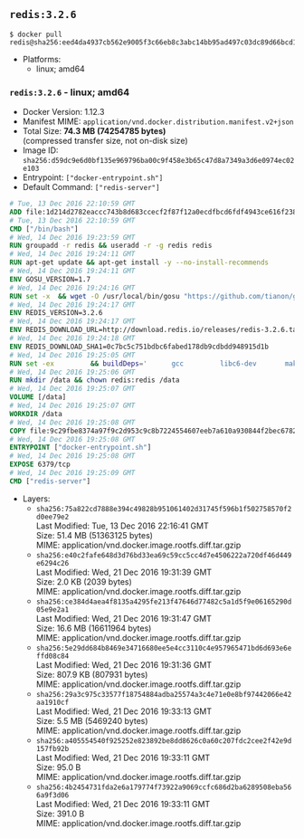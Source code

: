## `redis:3.2.6`

```console
$ docker pull redis@sha256:eed4da4937cb562e9005f3c66eb8c3abc14bb95ad497c03dc89d66bcd172fc7f
```

-	Platforms:
	-	linux; amd64

### `redis:3.2.6` - linux; amd64

-	Docker Version: 1.12.3
-	Manifest MIME: `application/vnd.docker.distribution.manifest.v2+json`
-	Total Size: **74.3 MB (74254785 bytes)**  
	(compressed transfer size, not on-disk size)
-	Image ID: `sha256:d59dc9e6d0bf135e969796ba00c9f458e3b65c47d8a7349a3d6e0974ec02e103`
-	Entrypoint: `["docker-entrypoint.sh"]`
-	Default Command: `["redis-server"]`

```dockerfile
# Tue, 13 Dec 2016 22:10:59 GMT
ADD file:1d214d2782eaccc743b8d683ccecf2f87f12a0ecdfbcd6fdf4943ce616f23870 in / 
# Tue, 13 Dec 2016 22:10:59 GMT
CMD ["/bin/bash"]
# Wed, 14 Dec 2016 19:23:59 GMT
RUN groupadd -r redis && useradd -r -g redis redis
# Wed, 14 Dec 2016 19:24:11 GMT
RUN apt-get update && apt-get install -y --no-install-recommends 		ca-certificates 		wget 	&& rm -rf /var/lib/apt/lists/*
# Wed, 14 Dec 2016 19:24:11 GMT
ENV GOSU_VERSION=1.7
# Wed, 14 Dec 2016 19:24:16 GMT
RUN set -x 	&& wget -O /usr/local/bin/gosu "https://github.com/tianon/gosu/releases/download/$GOSU_VERSION/gosu-$(dpkg --print-architecture)" 	&& wget -O /usr/local/bin/gosu.asc "https://github.com/tianon/gosu/releases/download/$GOSU_VERSION/gosu-$(dpkg --print-architecture).asc" 	&& export GNUPGHOME="$(mktemp -d)" 	&& gpg --keyserver ha.pool.sks-keyservers.net --recv-keys B42F6819007F00F88E364FD4036A9C25BF357DD4 	&& gpg --batch --verify /usr/local/bin/gosu.asc /usr/local/bin/gosu 	&& rm -r "$GNUPGHOME" /usr/local/bin/gosu.asc 	&& chmod +x /usr/local/bin/gosu 	&& gosu nobody true
# Wed, 14 Dec 2016 19:24:17 GMT
ENV REDIS_VERSION=3.2.6
# Wed, 14 Dec 2016 19:24:17 GMT
ENV REDIS_DOWNLOAD_URL=http://download.redis.io/releases/redis-3.2.6.tar.gz
# Wed, 14 Dec 2016 19:24:18 GMT
ENV REDIS_DOWNLOAD_SHA1=0c7bc5c751bdbc6fabed178db9cdbdd948915d1b
# Wed, 14 Dec 2016 19:25:05 GMT
RUN set -ex 		&& buildDeps=' 		gcc 		libc6-dev 		make 	' 	&& apt-get update 	&& apt-get install -y $buildDeps --no-install-recommends 	&& rm -rf /var/lib/apt/lists/* 		&& wget -O redis.tar.gz "$REDIS_DOWNLOAD_URL" 	&& echo "$REDIS_DOWNLOAD_SHA1 *redis.tar.gz" | sha1sum -c - 	&& mkdir -p /usr/src/redis 	&& tar -xzf redis.tar.gz -C /usr/src/redis --strip-components=1 	&& rm redis.tar.gz 		&& grep -q '^#define CONFIG_DEFAULT_PROTECTED_MODE 1$' /usr/src/redis/src/server.h 	&& sed -ri 's!^(#define CONFIG_DEFAULT_PROTECTED_MODE) 1$!\1 0!' /usr/src/redis/src/server.h 	&& grep -q '^#define CONFIG_DEFAULT_PROTECTED_MODE 0$' /usr/src/redis/src/server.h 		&& make -C /usr/src/redis 	&& make -C /usr/src/redis install 		&& rm -r /usr/src/redis 		&& apt-get purge -y --auto-remove $buildDeps
# Wed, 14 Dec 2016 19:25:06 GMT
RUN mkdir /data && chown redis:redis /data
# Wed, 14 Dec 2016 19:25:07 GMT
VOLUME [/data]
# Wed, 14 Dec 2016 19:25:07 GMT
WORKDIR /data
# Wed, 14 Dec 2016 19:25:08 GMT
COPY file:9c29fbe8374a97f9c2d953c9c8b7224554607eeb7a610a930844f2bec678265c in /usr/local/bin/ 
# Wed, 14 Dec 2016 19:25:08 GMT
ENTRYPOINT ["docker-entrypoint.sh"]
# Wed, 14 Dec 2016 19:25:08 GMT
EXPOSE 6379/tcp
# Wed, 14 Dec 2016 19:25:09 GMT
CMD ["redis-server"]
```

-	Layers:
	-	`sha256:75a822cd7888e394c49828b951061402d31745f596b1f502758570f2d0ee79e2`  
		Last Modified: Tue, 13 Dec 2016 22:16:41 GMT  
		Size: 51.4 MB (51363125 bytes)  
		MIME: application/vnd.docker.image.rootfs.diff.tar.gzip
	-	`sha256:e40c2fafe648d3d76bd33ea69c59cc5cc4d7e4506222a720df46d449e6294c26`  
		Last Modified: Wed, 21 Dec 2016 19:31:39 GMT  
		Size: 2.0 KB (2039 bytes)  
		MIME: application/vnd.docker.image.rootfs.diff.tar.gzip
	-	`sha256:ce384d4aea4f8135a4295fe213f47646d77482c5a1d5f9e06165290d05e9e2a1`  
		Last Modified: Wed, 21 Dec 2016 19:31:47 GMT  
		Size: 16.6 MB (16611964 bytes)  
		MIME: application/vnd.docker.image.rootfs.diff.tar.gzip
	-	`sha256:5e29dd684b8469e34716680ee5e4cc3110c4e957965471bd6d693e6effd08c84`  
		Last Modified: Wed, 21 Dec 2016 19:31:36 GMT  
		Size: 807.9 KB (807931 bytes)  
		MIME: application/vnd.docker.image.rootfs.diff.tar.gzip
	-	`sha256:29a3c975c33577f18754884adba25574a3c4e71e0e8bf97442066e42aa1910cf`  
		Last Modified: Wed, 21 Dec 2016 19:33:13 GMT  
		Size: 5.5 MB (5469240 bytes)  
		MIME: application/vnd.docker.image.rootfs.diff.tar.gzip
	-	`sha256:a405554540f925252e823892be8dd8626c0a60c207fdc2cee2f42e9d157fb92b`  
		Last Modified: Wed, 21 Dec 2016 19:33:11 GMT  
		Size: 95.0 B  
		MIME: application/vnd.docker.image.rootfs.diff.tar.gzip
	-	`sha256:4b2454731fda2e6a179774f73922a9069ccfc686d2ba6289508eba566a9f3d06`  
		Last Modified: Wed, 21 Dec 2016 19:33:11 GMT  
		Size: 391.0 B  
		MIME: application/vnd.docker.image.rootfs.diff.tar.gzip
